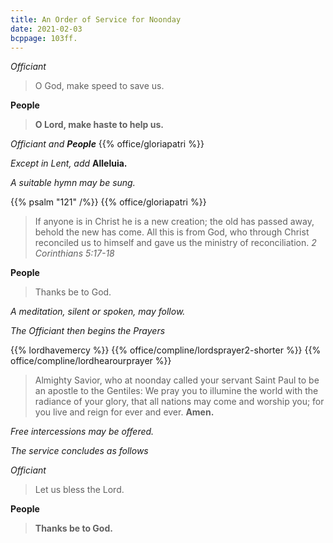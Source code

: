 ```yaml
---
title: An Order of Service for Noonday
date: 2021-02-03
bcppage: 103ff.
---
```

_Officiant_
> O God, make speed to save us.

**People**
> **O Lord, make haste to help us.**

_Officiant and **People**_
{{% office/gloriapatri %}}

_Except in Lent, add_  **Alleluia.**

_A suitable hymn may be sung._

{{% psalm "121" /%}}
{{% office/gloriapatri %}}

> If anyone is in Christ he is a new creation; the old has passed away, behold the new has come.  All this is from God, who through Christ reconciled us to himself and gave us the ministry of reconciliation.  _2 Corinthians 5:17-18_

**People**
> Thanks be to God.

_A meditation, silent or spoken, may follow._

_The Officiant then begins the Prayers_

{{% lordhavemercy %}}
{{% office/compline/lordsprayer2-shorter %}}
{{% office/compline/lordhearourprayer %}}

> Almighty Savior, who at noonday called your servant Saint Paul to be an apostle to the Gentiles:  We pray you to illumine the world with the radiance of your glory, that all nations may come and worship you; for you live and reign for ever and ever.  **Amen.**

_Free intercessions may be offered._

_The service concludes as follows_

_Officiant_
> Let us bless the Lord.

**People**
> **Thanks be to God.**
